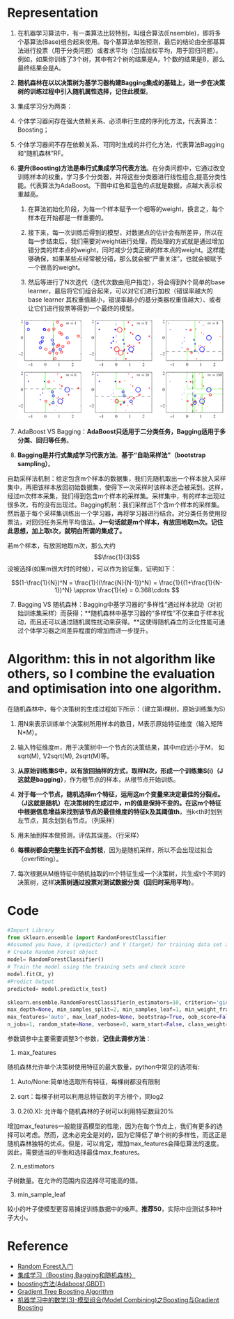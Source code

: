 # Representation

1. 在机器学习算法中，有一类算法比较特别，叫组合算法\(Ensemble\)，即将多个基算法\(Base\)组合起来使用。每个基算法单独预测，最后的结论由全部基算法进行投票（用于分类问题）或者求平均（包括加权平均，用于回归问题）。例如，如果你训练了3个树，其中有2个树的结果是A，1个数的结果是B，那么最终结果会是A。

2. **随机森林在以以决策树为基学习器构建Bagging集成的基础上，进一步在决策树的训练过程中引入随机属性选择，记住此模型**。

3. 集成学习分为两类：

  1. 个体学习器间存在强大依赖关系、必须串行生成的序列化方法，代表算法：Boosting；

  2. 个体学习器间不存在依赖关系、可同时生成的并行化方法，代表算法Bagging和“随机森林”RF。

4. **提升(Boosting)方法是串行式集成学习代表方法**。在分类问题中，它通过改变训练样本的权重，学习多个分类器，并将这些分类器进行线性组合,提高分类性能。代表算法为AdaBoost。下图中红色和蓝色的点就是数据，点越大表示权重越高。

    1. 在算法初始化阶段，为每一个样本赋予一个相等的weight，换言之，每个样本在开始都是一样重要的。
    
    2. 接下来，每一次训练后得到的模型，对数据点的估计会有所差异，所以在每一步结束后，我们需要对weight进行处理，而处理的方式就是通过增加错分类的样本点的weight，同时减少分类正确的样本点的weight。这样能够确保，如果某些点经常被分错，那么就会被“严重关注”，也就会被赋予一个很高的weight。

    3. 然后等进行了N次迭代（迭代次数由用户指定），将会得到N个简单的base learner，最后将它们组合起来，可以对它们进行加权（错误率越大的base learner 其权重值越小，错误率越小的基分类器权重值越大）、或者让它们进行投票等得到一个最终的模型。

    ![](/assets/boosting.png)

5. AdaBoost VS Bagging：**AdaBoost只适用于二分类任务，Bagging适用于多分类、回归等任务**。

6. **Bagging是并行式集成学习代表方法**。**基于“自助采样法”（bootstrap sampling）**。

  自助采样法机制：给定包含m个样本的数据集，我们先随机取出一个样本放入采样集中，再把该样本放回初始数据集，使得下一次采样时该样本还会被采到。这样，经过m次样本采集，我们得到包含m个样本的采样集。采样集中，有的样本出现过很多次，有的没有出现过。Bagging机制：我们采样出T个含m个样本的采样集。然后基于每个采样集训练出一个学习器，再将学习器进行结合。对分类任务使用投票法，对回归任务采用平均值法。**J一句话就是m个样本，有放回地取m次。记住此思想，加上取t次，就明白所谓的集成了。**

  若m个样本，有放回地取m次，那么大约$$\frac{1}{3}$$没被选择(如果m很大时的时候），可以作为验证集，证明如下：
  
  $$(1-\frac{1}{N})^N = \frac{1}{(\frac{N}{N-1})^N} = \frac{1}{(1+\frac{1}{N-1})^N} \approx \frac{1}{e} = 0.368\cdots $$

7. Bagging VS 随机森林：Bagging中基学习器的“多样性”通过样本扰动（对初始训练集采样）而获得；**随机森林中基学习器的“多样性”不仅来自于样本扰动，而且还可以通过随机属性扰动来获得。**这使得随机森立的泛化性能可通过个体学习器之间差异程度的增加而进一步提升。


# Algorithm: this in not algorithm like others, so I combine the evaluation and optimisation into one algorithm.

在随机森林中，每个决策树的生成过程如下所示：（建立第i棵树，原始训练集为S）

1. 用N来表示训练单个决策树所用样本的数目，M表示原始特征维度（输入矩阵N\*M）。

2. 输入特征维度m，用于决策树中一个节点的决策结果，其中m应远小于M， 如sqrt\(M\), 1\/2sqrt\(M\), 2sqrt\(M\)等。

3. **从原始训练集S中，以有放回抽样的方式，取样N次，形成一个训练集S\(i\)（J这就是bagging）**，作为根节点的样本，从根节点开始训练。

4. **对于每一个节点，随机选择m个特征，运用这m个变量来决定最佳的分裂点。（J这就是随机）**在决策树的生成过中，m的值是保持不变的。在**这m个特征中根据信息增益来找到该节点的最佳维度的特征k及其阈值th**，当k&lt;th时划到左节点，其余划到右节点。（列采样）

5. 用未抽到样本做预测，评估其误差。（行采样）

6. **每棵树都会完整生长而不会剪枝**，因为是随机采样，所以不会出现过拟合（overfitting）。

7. 每次根据从M维特征中随机抽取的m个特征生成一个决策树，共生成t个不同的决策树，这样**决策树通过投票对测试数据分类（回归时采用平均）**。


# Code

```python
#Import Library
from sklearn.ensemble import RandomForestClassifier
#Assumed you have, X (predictor) and Y (target) for training data set and x_test(predictor) of test_dataset
# Create Random Forest object
model= RandomForestClassifier()
# Train the model using the training sets and check score
model.fit(X, y)
#Predict Output
predicted= model.predict(x_test)
```

```python
sklearn.ensemble.RandomForestClassifier(n_estimators=10, criterion='gini', 
max_depth=None, min_samples_split=2, min_samples_leaf=1, min_weight_fraction_leaf=0.0, 
max_features='auto', max_leaf_nodes=None, bootstrap=True, oob_score=False, 
n_jobs=1, random_state=None, verbose=0, warm_start=False, class_weight=None)
```

参数调参中主要需要调整3个参数，**记住此调参方法**：

1. max\_features

  随机森林允许单个决策树使用特征的最大数量，python中常见的选项有:

  1. Auto\/None:简单地选取所有特征，每棵树都没有限制

  2. sqrt：每棵子树可以利用总特征数的平方根个，同log2

  3. 0.2\(0.X\): 允许每个随机森林的子树可以利用特征数目20%


  增加max\_features一般能提高模型的性能，因为在每个节点上，我们有更多的选择可以考虑。然而，这未必完全是对的，因为它降低了单个树的多样性，而这正是随机森林独特的优点。但是，可以肯定，增加max\_features会降低算法的速度。因此，需要适当的平衡和选择最佳max\_features。

2. n\_estimators

  子树数量。在允许的范围内应选择尽可能高的值。

3. min\_sample\_leaf

  较小的叶子使模型更容易捕捉训练数据中的噪声。**推荐50**，实际中应测试多种叶子大小。


# Reference

* [Random Forest入门](https://www.zybuluo.com/hshustc/note/179319)
* [集成学习（Boosting,Bagging和随机森林）](http://blog.csdn.net/u014665416/article/details/51557318)
* [boosting方法(Adaboost,GBDT)](http://www.duzelong.com/wordpress/201509/archives1614/)
* [Gradient Tree Boosting Algorithm](http://www.csuldw.com/2015/08/19/2015-08-19%20GBDT/)
* [机器学习中的数学(3)-模型组合(Model Combining)之Boosting与Gradient Boosting](http://www.cnblogs.com/LeftNotEasy/archive/2011/01/02/machine-learning-boosting-and-gradient-boosting.html)